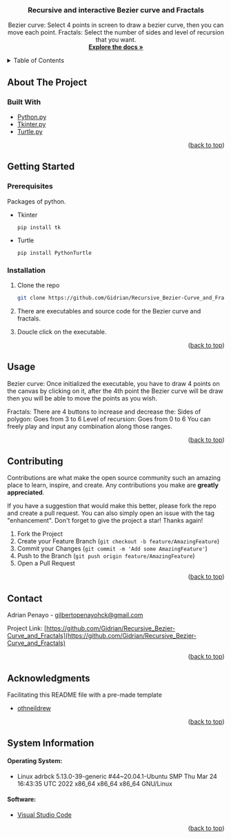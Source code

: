 <div id="top"></div>

<br />
<div align="center">
  <a href="https://github.com/Gidrian/Recursive_Bezier-Curve_and_Fractals">
  </a>

<h3 align="center">Recursive and interactive Bezier curve and Fractals</h3>

  <p align="center">
    Bezier curve: Select 4 points in screen to draw a bezier curve, then you can move each point.
    Fractals: Select the number of sides and level of recursion that you want.
    <br />
    <a href="https://github.com/Gidrian/Recursive_Bezier-Curve_and_Fractals"><strong>Explore the docs »</strong></a>
    <br />
  </p>
</div>



<!-- TABLE OF CONTENTS -->
<details>
  <summary>Table of Contents</summary>
  <ol>
    <li>
      <a href="#about-the-project">About The Project</a>
      <ul>
        <li><a href="#built-with">Built With</a></li>
      </ul>
    </li>
    <li>
      <a href="#getting-started">Getting Started</a>
      <ul>
        <li><a href="#prerequisites">Prerequisites</a></li>
        <li><a href="#installation">Installation</a></li>
      </ul>
    </li>
    <li><a href="#usage">Usage</a></li>
    <li><a href="#contributing">Contributing</a></li>
    <li><a href="#contact">Contact</a></li>
    <li><a href="#acknowledgments">Acknowledgments</a></li>
  </ol>
</details>



<!-- ABOUT THE PROJECT -->
## About The Project


### Built With

* [Python.py](https://www.python.org/)
* [Tkinter.py](https://docs.python.org/3/library/tkinter.html)
* [Turtle.py](https://docs.python.org/3/library/turtle.html)

<p align="right">(<a href="#top">back to top</a>)</p>



<!-- GETTING STARTED -->
## Getting Started

### Prerequisites

Packages of python.
* Tkinter
  ```
  pip install tk
  ```
* Turtle
  ```
  pip install PythonTurtle
  ```

### Installation

1. Clone the repo
   ```sh
   git clone https://github.com/Gidrian/Recursive_Bezier-Curve_and_Fractals.git
   ```
2. There are executables and source code for the Bezier curve and fractals.

3. Doucle click on the executable. 


<p align="right">(<a href="#top">back to top</a>)</p>



<!-- USAGE EXAMPLES -->
## Usage

Bezier curve:
  Once initialized the executable, you have to draw 4 points on the canvas by clicking on it, after the 4th point the Bezier curve will be draw
  then you will be able to move the points as you wish.
  
Fractals:
  There are 4 buttons  to increase and decrease the: 
    Sides of polygon: Goes from 3 to 6
    Level of recursion: Goes from 0 to 6
  You can freely play and input any combination along those ranges.

<p align="right">(<a href="#top">back to top</a>)</p>



<!-- CONTRIBUTING -->
## Contributing

Contributions are what make the open source community such an amazing place to learn, inspire, and create. Any contributions you make are **greatly appreciated**.

If you have a suggestion that would make this better, please fork the repo and create a pull request. You can also simply open an issue with the tag "enhancement".
Don't forget to give the project a star! Thanks again!

1. Fork the Project
2. Create your Feature Branch (`git checkout -b feature/AmazingFeature`)
3. Commit your Changes (`git commit -m 'Add some AmazingFeature'`)
4. Push to the Branch (`git push origin feature/AmazingFeature`)
5. Open a Pull Request

<p align="right">(<a href="#top">back to top</a>)</p>


<!-- CONTACT -->
## Contact

Adrian Penayo - gilbertopenayohck@gmail.com

Project Link: [https://github.com/Gidrian/Recursive_Bezier-Curve_and_Fractals](https://github.com/Gidrian/Recursive_Bezier-Curve_and_Fractals)

<p align="right">(<a href="#top">back to top</a>)</p>



<!-- ACKNOWLEDGMENTS -->
## Acknowledgments

Facilitating this README file with a pre-made template
* [othneildrew](https://github.com/othneildrew)


<p align="right">(<a href="#top">back to top</a>)</p>


<!-- System -->
## System Information

#### Operating System:
  * Linux adrbck 5.13.0-39-generic #44~20.04.1-Ubuntu SMP Thu Mar 24 16:43:35 UTC 2022 x86_64 x86_64 x86_64 GNU/Linux
#### Software:
  * [Visual Studio Code](https://code.visualstudio.com/)

<p align="right">(<a href="#top">back to top</a>)</p>
